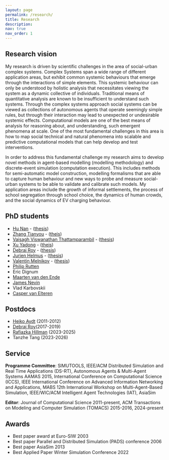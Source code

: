 ```yaml
---
layout: page
permalink: /research/
title: Research
description:
nav: true
nav_order: 1
---
```


## Research vision

My research is driven by scientific challenges in the area of social-urban complex systems. Complex Systems span a wide range of different application areas, but exhibit common systemic behaviours that emerge through the interactions of simple elements. This systemic behaviour can only be understood by holistic analysis that necessitates viewing the system as a dynamic collective of individuals. Traditional means of quantitative analysis are known to be insufficient to understand such systems. Through the complex systems approach social systems can be viewed as collections of autonomous agents that operate seemingly simple rules, but through their interaction may lead to unexpected or undesirable systemic effects. Computational models are one of the best means of analysis for reasoning about, and understanding, such emergent phenomena at scale. One of the most fundamental challenges in this area is how to map social technical and natural phenomena into scalable and predictive computational models that can help develop and test interventions.

In order to address this fundamental challenge my research aims to develop novel methods in agent-based modelling (modelling methodology) and discrete-event simulation (computation execution). This includes methods for semi-automatic model construction, modelling formalisms that are able to capture human behaviour and new ways to probe and measure social-urban systems to be able to validate and calibrate such models. My application areas include the growth of informal settlements, the process of school segregation through school choice, the dynamics of human crowds, and the social dynamics of EV charging behaviour.

## PhD students

- [Hu Nan](https://www.linkedin.com/in/nan-hu-a164b517/?originalSubdomain=sg) - ([thesis](https://hdl.handle.net/10356/61133))
- [Zhang Tianyou](https://www.linkedin.com/in/zhangty/?originalSubdomain=sg) - ([theis](https://hdl.handle.net/10356/61718))
- [Vaisagh Viswanathan Thattamparambil](https://www.linkedin.com/in/vaisaghvt/?originalSubdomain=sg) - ([thesis](https://hdl.handle.net/10356/62668))
- [Xu Yadong](https://www.linkedin.com/in/yadong-xu/?originalSubdomain=sg) - ([theis](https://hdl.handle.net/10356/62668))
- [Debraj Roy](https://www.uva.nl/en/profile/r/o/d.roy/d.roy.html) - ([thesis](https://hdl.handle.net/10356/72386))
- [Jurjen Helmus](https://www.hva.nl/profiel/h/e/j.r.helmus/j.r.helmus.html) - ([thesis](https://hdl.handle.net/11245.1/64fbf433-197c-46ea-a150-ce3575211a9a))
- [Valentin Melnikov](https://www.linkedin.com/in/valmelnikov/?locale=en_US) - ([thesis](https://hdl.handle.net/11245.1/d2ad9663-b9a4-4903-b1ea-ace8819394a8))
- [Philip Rutten](https://www.bigstatistics.nl/philip-rutten/)
- Eric Dignum
- [Maarten van den Ende](https://www.uva.nl/en/profile/e/n/m.w.j.vandenende/m.w.j.van-den-ende.html)
- [James Nevin](https://www.linkedin.com/in/james-nevin-4b844b153/?originalSubdomain=nl)
- Vlad Karbovskii
- [Casper van Elteren](https://cvanelteren.github.io/)

## Postdocs

- [Heiko Aydt](https://fcl.ethz.ch/people/Module-Lead/HeikoAydt.html) (2011-2012)
- [Debraj Roy](https://www.uva.nl/en/profile/r/o/d.roy/d.roy.html)(2017-2019)
- [Rafiazka Hillman](https://www.uva.nl/profiel/h/i/r.m.hilman/r.m.hilman.html) (2023-2025)
- Tanzhe Tang (2023-2026)

## Service

**Programme Committee**: SIMUTOOLS, IEEE/ACM Distributed Simulation and Real Time Applications (DS-RT), Autonomous Agents & Multi-Agent Systems AAMAS 2015, International Conference on Computational Science (ICCS), IEEE International Conference on Advanced Information Networking and Applications, MABS 12th International Workshop on Multi-Agent-Based Simulation, IEEE/WIC/ACM Intelligent Agent Technologies (IAT), AsiaSim

**Editor**: Journal of Computational Science 2011-present, ACM Transactions on Modeling and Computer Simulation (TOMACS) 2015-2016, 2024-present

## Awards

- Best paper award at Euro-SIW 2003
- Best paper Parallel and Distributed Simulation (PADS) conference 2006
- Best paper AsiaSim 2013
- Best Applied Paper Winter Simulation Conference 2022
